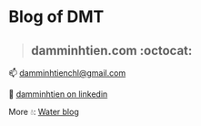 # Blog of DMT

> ## damminhtien.com :octocat:

:mailbox: [damminhtienchl@gmail.com](mailto:damminhtienchl@gmail.com)

:link: [damminhtien on linkedin](https://www.linkedin.com/in/damminhtien/)

More :droplet:: [Water blog](https://thewaterdroplets.blogspot.com)
